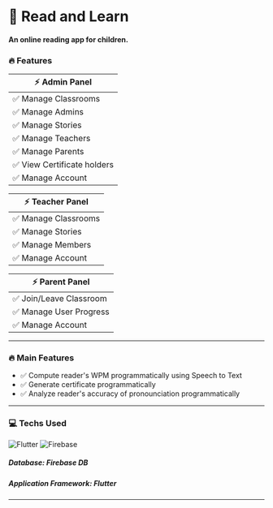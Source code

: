 # :book: Read and Learn

#### An online reading app for children.

### :fire: Features

| :zap: Admin Panel                             |
|-----------------------------------------------|
| :white_check_mark: Manage Classrooms          |
| :white_check_mark: Manage Admins              |
| :white_check_mark: Manage Stories             |
| :white_check_mark: Manage Teachers            |
| :white_check_mark: Manage Parents             |
| :white_check_mark: View Certificate holders   |
| :white_check_mark: Manage Account             |

| :zap: Teacher Panel                  |
|--------------------------------------|
| :white_check_mark: Manage Classrooms |
| :white_check_mark: Manage Stories    |
| :white_check_mark: Manage Members    |
| :white_check_mark: Manage Account    |

| :zap: Parent Panel                      |
|-----------------------------------------|
| :white_check_mark: Join/Leave Classroom |
| :white_check_mark: Manage User Progress |
| :white_check_mark: Manage Account       |

---

### :fire: Main Features
- :white_check_mark: Compute reader's WPM programmatically using Speech to Text
- :white_check_mark: Generate certificate programmatically
- :white_check_mark: Analyze reader's accuracy of pronounciation programmatically

---

### :computer: Techs Used
![Flutter](https://img.icons8.com/color/30/flutter.png)
![Firebase](https://img.icons8.com/color/30/4a90e2/firebase.png)

##### Database: Firebase DB
##### Application Framework: Flutter
---